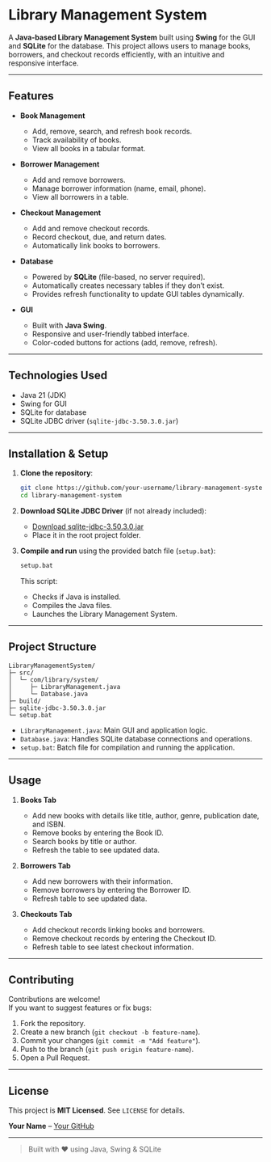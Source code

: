 # Library Management System

A **Java-based Library Management System** built using **Swing** for the GUI and **SQLite** for the database. This project allows users to manage books, borrowers, and checkout records efficiently, with an intuitive and responsive interface.

---

## Features

- **Book Management**
  - Add, remove, search, and refresh book records.
  - Track availability of books.
  - View all books in a tabular format.

- **Borrower Management**
  - Add and remove borrowers.
  - Manage borrower information (name, email, phone).
  - View all borrowers in a table.

- **Checkout Management**
  - Add and remove checkout records.
  - Record checkout, due, and return dates.
  - Automatically link books to borrowers.

- **Database**
  - Powered by **SQLite** (file-based, no server required).
  - Automatically creates necessary tables if they don’t exist.
  - Provides refresh functionality to update GUI tables dynamically.

- **GUI**
  - Built with **Java Swing**.
  - Responsive and user-friendly tabbed interface.
  - Color-coded buttons for actions (add, remove, refresh).

---

## Technologies Used

- Java 21 (JDK)
- Swing for GUI
- SQLite for database
- SQLite JDBC driver (`sqlite-jdbc-3.50.3.0.jar`)

---

## Installation & Setup

1. **Clone the repository**:

   ```bash
   git clone https://github.com/your-username/library-management-system.git
   cd library-management-system
   ```

2. **Download SQLite JDBC Driver** (if not already included):

   - [Download sqlite-jdbc-3.50.3.0.jar](https://repo1.maven.org/maven2/org/xerial/sqlite-jdbc/3.50.3.0/sqlite-jdbc-3.50.3.0.jar)
   - Place it in the root project folder.

3. **Compile and run** using the provided batch file (`setup.bat`):

   ```bash
   setup.bat
   ```

   This script:
   - Checks if Java is installed.
   - Compiles the Java files.
   - Launches the Library Management System.

---

## Project Structure

```
LibraryManagementSystem/
├─ src/
│  └─ com/library/system/
│     ├─ LibraryManagement.java
│     └─ Database.java
├─ build/
├─ sqlite-jdbc-3.50.3.0.jar
└─ setup.bat
```

- `LibraryManagement.java`: Main GUI and application logic.  
- `Database.java`: Handles SQLite database connections and operations.  
- `setup.bat`: Batch file for compilation and running the application.  

---

## Usage

1. **Books Tab**
   - Add new books with details like title, author, genre, publication date, and ISBN.
   - Remove books by entering the Book ID.
   - Search books by title or author.
   - Refresh the table to see updated data.

2. **Borrowers Tab**
   - Add new borrowers with their information.
   - Remove borrowers by entering the Borrower ID.
   - Refresh table to see updated data.

3. **Checkouts Tab**
   - Add checkout records linking books and borrowers.
   - Remove checkout records by entering the Checkout ID.
   - Refresh table to see latest checkout information.

---

## Contributing

Contributions are welcome!  
If you want to suggest features or fix bugs:

1. Fork the repository.
2. Create a new branch (`git checkout -b feature-name`).
3. Commit your changes (`git commit -m "Add feature"`).
4. Push to the branch (`git push origin feature-name`).
5. Open a Pull Request.

---

## License

This project is **MIT Licensed**. See `LICENSE` for details.


**Your Name** – [Your GitHub](https://github.com/your-username)  

---

> Built with ❤️ using Java, Swing & SQLite

